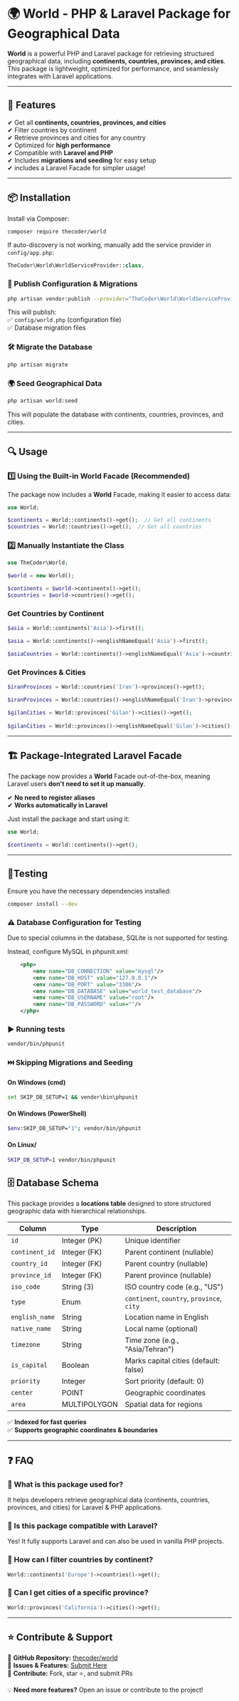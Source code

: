 # 🌍 World - PHP & Laravel Package for Geographical Data

**World** is a powerful PHP and Laravel package for retrieving structured geographical data, including **continents, countries, provinces, and cities**. This package is lightweight, optimized for performance, and seamlessly integrates with Laravel applications.

---

## 🚀 Features

✔ Get all **continents, countries, provinces, and cities**  
✔ Filter countries by continent  
✔ Retrieve provinces and cities for any country  
✔ Optimized for **high performance**  
✔ Compatible with **Laravel and PHP**  
✔ Includes **migrations and seeding** for easy setup  
✔ includes a Laravel Facade for simpler usage!

---

## 📦 Installation

Install via Composer:

```sh
composer require thecoder/world
```

If auto-discovery is not working, manually add the service provider in `config/app.php`:

```php
TheCoder\World\WorldServiceProvider::class,
```

### 🔧 Publish Configuration & Migrations

```sh
php artisan vendor:publish --provider="TheCoder\World\WorldServiceProvider"
```

This will publish:  
✅ `config/world.php` (configuration file)  
✅ Database migration files

### 🛠 Migrate the Database

```sh
php artisan migrate
```

### 🌍 Seed Geographical Data

```sh
php artisan world:seed
```

This will populate the database with continents, countries, provinces, and cities.

---

## 🔍 Usage

### 1️⃣ Using the Built-in World Facade (Recommended)

The package now includes a **World** Facade, making it easier to access data:

```php
use World;

$continents = World::continents()->get();  // Get all continents
$countries = World::countries()->get();  // Get all countries
```

### 2️⃣ Manually Instantiate the Class

```php
use TheCoder\World;

$world = new World();

$continents = $world->continents()->get();  
$countries = $world->countries()->get();  
```

### Get Countries by Continent

```php
$asia = World::continents('Asia')->first();

$asia = World::continents()->englishNameEqual('Asia')->first();  

$asiaCountries = World::continents()->englishNameEqual('Asia')->countries()->get();  
```

### Get Provinces & Cities

```php
$iranProvinces = World::countries('Iran')->provinces()->get();

$iranProvinces = World::countries()->englishNameEqual('Iran')->provinces()->get();

$gilanCities = World::provinces('Gilan')->cities()->get();  
  
$gilanCities = World::provinces()->englishNameEqual('Gilan')->cities()->get();  
```

---

## 🏗 Package-Integrated Laravel Facade

The package now provides a **World** Facade out-of-the-box, meaning Laravel users **don't need to set it up manually**.

✔ **No need to register aliases**  
✔ **Works automatically in Laravel**

Just install the package and start using it:

```php
use World;

$continents = World::continents()->get();
```

---

## 🧪Testing
Ensure you have the necessary dependencies installed:
```bash
composer install --dev
```
### ⚠️ Database Configuration for Testing
Due to special columns in the database, SQLite is not supported for testing.

Instead, configure MySQL in phpunit.xml:

```xml
    <php>
        <env name="DB_CONNECTION" value="mysql"/>
        <env name="DB_HOST" value="127.0.0.1"/>
        <env name="DB_PORT" value="3306"/>
        <env name="DB_DATABASE" value="world_test_database"/>
        <env name="DB_USERNAME" value="root"/>
        <env name="DB_PASSWORD" value=""/>
    </php>
```

### ▶️ Running tests
```bash
vendor/bin/phpunit
```
### ⏭️ Skipping Migrations and Seeding
#### On Windows (cmd)
```bash
set SKIP_DB_SETUP=1 && vendor\bin\phpunit
```
#### On Windows (PowerShell)
```bash
$env:SKIP_DB_SETUP="1"; vendor/bin/phpunit
```
#### On Linux/
```bash
SKIP_DB_SETUP=1 vendor/bin/phpunit
```


## 🗄 Database Schema

This package provides a **locations table** designed to store structured geographic data with hierarchical relationships.

| Column       | Type        | Description |
|-------------|------------|-------------|
| `id`        | Integer (PK) | Unique identifier |
| `continent_id` | Integer (FK) | Parent continent (nullable) |
| `country_id` | Integer (FK) | Parent country (nullable) |
| `province_id` | Integer (FK) | Parent province (nullable) |
| `iso_code`  | String (3) | ISO country code (e.g., "US") |
| `type`      | Enum | `continent`, `country`, `province`, `city` |
| `english_name` | String | Location name in English |
| `native_name` | String | Local name (optional) |
| `timezone`  | String | Time zone (e.g., "Asia/Tehran") |
| `is_capital` | Boolean | Marks capital cities (default: false) |
| `priority`  | Integer | Sort priority (default: 0) |
| `center`    | POINT | Geographic coordinates |
| `area`      | MULTIPOLYGON | Spatial data for regions |

✅ **Indexed for fast queries**  
✅ **Supports geographic coordinates & boundaries**

---

## ❓ FAQ

### 🔹 What is this package used for?
It helps developers retrieve geographical data (continents, countries, provinces, and cities) for Laravel & PHP applications.

### 🔹 Is this package compatible with Laravel?
Yes! It fully supports Laravel and can also be used in vanilla PHP projects.

### 🔹 How can I filter countries by continent?

```php
World::continents('Europe')->countries()->get();
```

### 🔹 Can I get cities of a specific province?

```php
World::provinces('California')->cities()->get();
```

---

## ⭐ Contribute & Support

🔹 **GitHub Repository:** [thecoder/world](https://github.com/thecoder/world)  
🔹 **Issues & Features:** [Submit Here](https://github.com/thecoder/world/issues)  
🔹 **Contribute:** Fork, star ⭐, and submit PRs

💡 **Need more features?** Open an issue or contribute to the project!  
